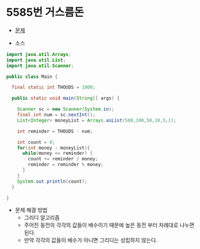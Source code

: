 # 5585번 거스름돈

- [문제](https://www.acmicpc.net/problem/5585)

- 소스

```java
import java.util.Arrays;
import java.util.List;
import java.util.Scanner;

public class Main {

  final static int THOUDS = 1000;

  public static void main(String[] args) {

    Scanner sc = new Scanner(System.in);
    final int num = sc.nextInt();
    List<Integer> moneyList = Arrays.asList(500,100,50,10,5,1);

    int reminder = THOUDS - num;

    int count = 0;
    for(int money : moneyList){
      while(money <= reminder) {
        count += reminder / money;
        reminder = reminder % money;
      }
    }
    System.out.println(count);
  }

}
```

- 문제 해결 방법
	- 그리디 알고리즘
	- 주어진 동전의 각각의 값들이 배수이기 때문에 높은 동전 부터 차례대로 나누면 된다.
	- 만약 각각의 값들이 배수가 아니면 그리디는 성립하지 않는다.